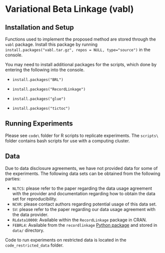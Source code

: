# Variational Beta Linkage (vabl)

## Installation and Setup

Functions used to implement the proposed method are stored through the `vabl` package. Install this package by running `install.packages("vabl.tar.gz", repos = NULL, type="source")` in the console.

You may need to install additional packages for the scripts, which done by entering the following into the console. 

- `install.packages("BRL")`

- `install.packages("RecordLinkage")`

- `install.packages("glue")`

- `install.packages("tictoc")`

## Running Experiments

Please see `code\` folder for R scripts to replicate experiments. The `scripts\` folder contains bash scripts for use with a computing cluster.

## Data

Due to data disclosure agreements, we have not provided data for some of the experiments. The following data sets can be obtained from the following parties:

- `NLTCS`: please refer to the paper regarding the data usage agreement with the provider and documentation regarding how to obtain the data set for reproducibility.
- `NCVR`: please contact authors regarding potential usage of this data set. 
- `SV`: please refer to the paper regarding our data usage agreement with the data provider. 
- `RLdata10000`: Available within the `RecordLinkage` package in CRAN. 
- `FEBRL4`: Available from the `recordlinkage` [Python package](https://recordlinkage.readthedocs.io/en/latest/ref-datasets.html) and stored in `data/` directory. 

Code to run experiments on restricted data is located in the `code_restricted_data` folder.
